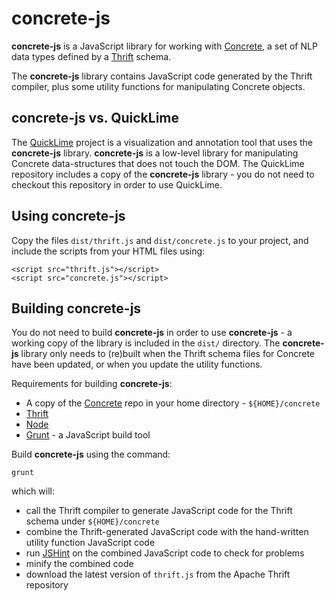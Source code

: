 concrete-js
===========

**concrete-js** is a JavaScript library for working with  [Concrete](https://gitlab.hltcoe.jhu.edu/concrete/concrete), a set of NLP data types defined by a [Thrift](https://thrift.apache.org) schema.

The **concrete-js** library contains JavaScript code generated by the Thrift compiler, plus some utility functions for manipulating Concrete objects.

concrete-js vs. QuickLime
-------------------------

The [QuickLime](https://gitlab.hltcoe.jhu.edu/concrete/quicklime) project is a visualization and annotation tool that uses the **concrete-js** library.   **concrete-js** is a low-level library for manipulating Concrete data-structures that does not touch the DOM.  The QuickLime repository includes a copy of the **concrete-js** library - you do not need to checkout this repository in order to use QuickLime.

Using concrete-js
-----------------

Copy the files ```dist/thrift.js``` and ```dist/concrete.js``` to your project, and include the scripts from your HTML files using:

    <script src="thrift.js"></script>
    <script src="concrete.js"></script>

Building concrete-js
--------------------

You do not need to build **concrete-js** in order to use **concrete-js** - a working copy of the library is included in the ```dist/``` directory.  The **concrete-js** library only needs to (re)built when the Thrift schema files for Concrete have been updated, or when you update the utility functions.

Requirements for building **concrete-js**:

* A copy of the [Concrete](https://gitlab.hltcoe.jhu.edu/concrete/concrete) repo in your home directory - ```${HOME}/concrete```
* [Thrift](https://thrift.apache.org)
* [Node](http://nodejs.org)
* [Grunt](http://gruntjs.com) - a JavaScript build tool

Build **concrete-js** using the command:

    grunt

which will:

* call the Thrift compiler to generate JavaScript code for the Thrift schema under ```${HOME}/concrete```
* combine the Thrift-generated JavaScript code with the hand-written utility function JavaScript code
* run [JSHint](http://www.jshint.com) on the combined JavaScript code to check for problems
* minify the combined code
* download the latest version of ```thrift.js``` from the Apache Thrift repository
